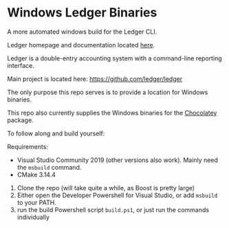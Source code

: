 # Windows Ledger Binaries
A more automated windows build for the Ledger CLI.

Ledger homepage and documentation located [here](https://www.ledger-cli.org/).

Ledger is a double-entry accounting system with a command-line reporting interface.

Main project is located here: https://github.com/ledger/ledger

The only purpose this repo serves is to provide a location for Windows binaries.

This repo also currently supplies the Windows binaries for the [Chocolatey](https://chocolatey.org/packages/ledger) package.

To follow along and build yourself:

Requirements:
* Visual Studio Community 2019 (other versions also work). Mainly need the `msbuild` command.
* CMake 3.14.4

1. Clone the repo (will take quite a while, as Boost is pretty large)
2. Either open the Developer Powershell for Visual Studio, or add `msbuild` to your PATH. 
3. run the build Powershell script `build.ps1`, or just run the commands individually
